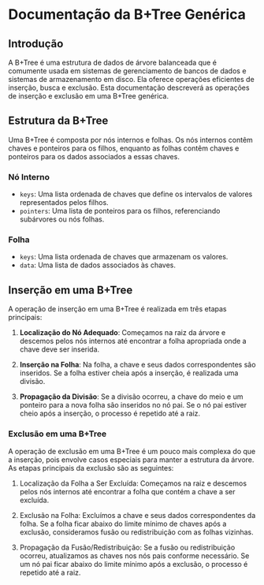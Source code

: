 # Documentação da B+Tree Genérica

## Introdução

A B+Tree é uma estrutura de dados de árvore balanceada que é comumente usada em sistemas de gerenciamento de bancos de dados e sistemas de armazenamento em disco. Ela oferece operações eficientes de inserção, busca e exclusão. Esta documentação descreverá as operações de inserção e exclusão em uma B+Tree genérica.

## Estrutura da B+Tree

Uma B+Tree é composta por nós internos e folhas. Os nós internos contêm chaves e ponteiros para os filhos, enquanto as folhas contêm chaves e ponteiros para os dados associados a essas chaves.

### Nó Interno

- `keys`: Uma lista ordenada de chaves que define os intervalos de valores representados pelos filhos.
- `pointers`: Uma lista de ponteiros para os filhos, referenciando subárvores ou nós folhas.

### Folha

- `keys`: Uma lista ordenada de chaves que armazenam os valores.
- `data`: Uma lista de dados associados às chaves.

## Inserção em uma B+Tree

A operação de inserção em uma B+Tree é realizada em três etapas principais:

1. **Localização do Nó Adequado**: Começamos na raiz da árvore e descemos pelos nós internos até encontrar a folha apropriada onde a chave deve ser inserida.

2. **Inserção na Folha**: Na folha, a chave e seus dados correspondentes são inseridos. Se a folha estiver cheia após a inserção, é realizada uma divisão.

3. **Propagação da Divisão**: Se a divisão ocorreu, a chave do meio e um ponteiro para a nova folha são inseridos no nó pai. Se o nó pai estiver cheio após a inserção, o processo é repetido até a raiz.

### Exclusão em uma B+Tree

A operação de exclusão em uma B+Tree é um pouco mais complexa do que a inserção, pois envolve casos especiais para manter a estrutura da árvore. As etapas principais da exclusão são as seguintes:

1. Localização da Folha a Ser Excluída: Começamos na raiz e descemos pelos nós internos até encontrar a folha que contém a chave a ser excluída.

2. Exclusão na Folha: Excluímos a chave e seus dados correspondentes da folha. Se a folha ficar abaixo do limite mínimo de chaves após a exclusão, consideramos fusão ou redistribuição com as folhas vizinhas.

3. Propagação da Fusão/Redistribuição: Se a fusão ou redistribuição ocorreu, atualizamos as chaves nos nós pais conforme necessário. Se um nó pai ficar abaixo do limite mínimo após a exclusão, o processo é repetido até a raiz.